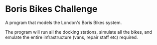 # Boris Bikes Challenge

A program that models the London's Boris Bikes system.

The program will run all the docking stations, simulate all the bikes, and emulate the entire infrastructure (vans, repair staff etc) required.
